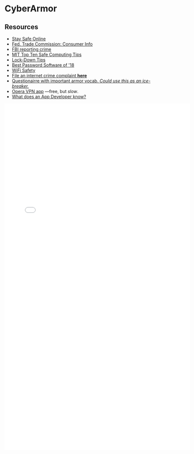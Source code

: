 # CyberArmor
## Resources

* [Stay Safe Online](https://staysafeonline.org/)
* [Fed. Trade Commission: Consumer Info](https://www.consumer.ftc.gov/topics/online-security)
* [FBI reporting crime](https://www.fbi.gov/investigate/cyber)
* [MIT Top Ten Safe Computing Tips](https://ist.mit.edu/security/tips)
* [Lock-Down Tips](https://www.wired.com/2016/05/password-tips-experts/)
* [Best Password Software of '18](https://www.pcmag.com/article2/0,2817,2407168,00.asp)
* [WiFi Safety](https://www.pcmag.com/article2/0,2817,2407168,00.asp)
* [File an internet crime complaint **here**](https://www.ic3.gov/default.aspx)
* [Questionairre with important armor vocab. _Could use this as an ice-breaker._](http://www.pewinternet.org/dataset/june-2016-cybersecurity-knowledge/)
* [Opera VPN app](https://www.operavpn.com/) ––free, but _slow_.
* [What does an App Developer know?](https://www.consumer.ftc.gov/articles/0018-understanding-mobile-apps)

<iframe allowfullscreen src="//e.infogr.am/top_10_largest_data_breaches_in_history?src=embed" title="Top 10 Largest Data Breaches in History" width="600" height="1120" scrolling="no" frameborder="0" style="border:none;"></iframe>
